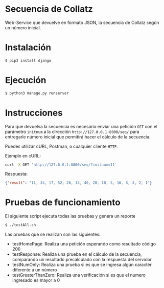 # Secuencia de Collatz

Web-Service que devuelve en formato JSON, la secuencia de Collatz según un número inicial.

# Instalación

```bash
$ pip3 install django
```

# Ejecución

```bash
$ python3 manage.py runserver
```

# Instrucciones

Para que devuelva la secuencia es necesario enviar una petición ```GET``` con el parámetro ```initnum``` a la dirección ```http://127.0.0.1:8000/seq/``` para entregarle número inicial que permitirá hacer el cálculo de la secuencia.

Puedes utilizar cURL, Postman, o cualquier cliente ```HTTP```.

Ejemplo en cURL:
```bash
curl -X GET 'http://127.0.0.1:8000/seq/?initnum=11'
```
Respuesta:
```json
{"result": "11, 34, 17, 52, 26, 13, 40, 20, 10, 5, 16, 8, 4, 2, 1"}
```

# Pruebas de funcionamiento

El siguiente script ejecuta todas las pruebas y genera un reporte 

```bash
$ ./testAll.sh
```

Las pruebas que se realizan son las siguientes:

- testHomePage: Realiza una petición esperando como resultado código 200
- testResponse: Realiza una prueba en el cálculo de la secuencia, comparando un resultado precalculado con la respuesta del servidor
- testNumOnly: Realiza una prueba si es que se ingresa algún caractér diferente a un número
- testGreaterThanZero: Realiza una verificación si es que el numero ingresado es mayor a 0